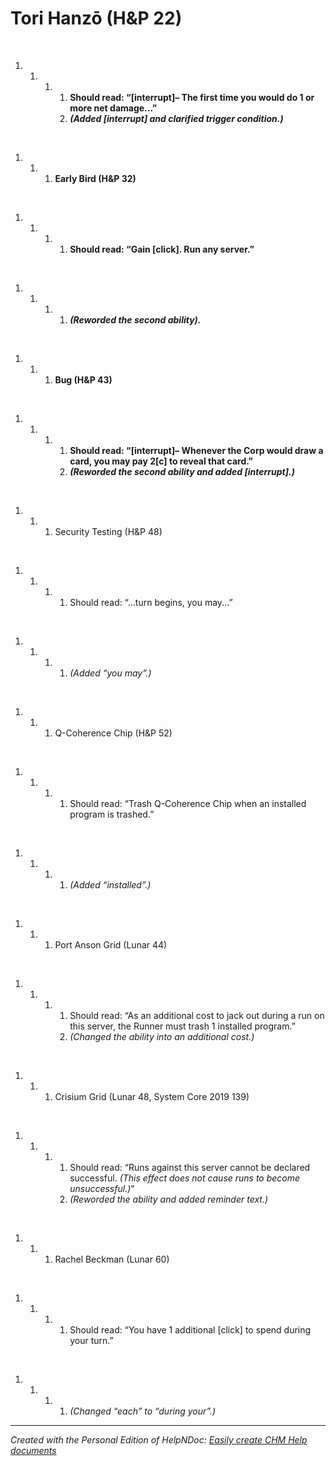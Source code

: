 # Tori Hanzō (H&P 22)

&nbsp;

1. &nbsp;
   1. &nbsp;
      1. &nbsp;
         1. **Should read: “\[interrupt\]– The first time you would do 1 or more net damage...”**
         1. ***(Added \[interrupt\] and clarified trigger condition.)***

&nbsp;

1. &nbsp;
   1. &nbsp;
      1. **Early Bird (H\&P 32)**

&nbsp;

1. &nbsp;
   1. &nbsp;
      1. &nbsp;
         1. **Should read: “Gain \[click\]. Run any server.”**

&nbsp;

1. &nbsp;
   1. &nbsp;
      1. &nbsp;
         1. ***(Reworded the second ability).***

&nbsp;

1. &nbsp;
   1. &nbsp;
      1. **Bug (H\&P 43)**

&nbsp;

1. &nbsp;
   1. &nbsp;
      1. &nbsp;
         1. **Should read: “\[interrupt\]– Whenever the Corp would draw a card, you may pay 2\[c\] to reveal that card.”**
         1. ***(Reworded the second ability and added \[interrupt\].)***

&nbsp;

1. &nbsp;
   1. &nbsp;
      1. Security Testing (H\&P 48)

&nbsp;

1. &nbsp;
   1. &nbsp;
      1. &nbsp;
         1. Should read: “...turn begins, you may...”

&nbsp;

1. &nbsp;
   1. &nbsp;
      1. &nbsp;
         1. *(Added “you may”.)*

&nbsp;

1. &nbsp;
   1. &nbsp;
      1. Q-Coherence Chip (H\&P 52)

&nbsp;

1. &nbsp;
   1. &nbsp;
      1. &nbsp;
         1. Should read: “Trash Q-Coherence Chip when an installed program is trashed.”

&nbsp;

1. &nbsp;
   1. &nbsp;
      1. &nbsp;
         1. *(Added “installed”.)*

&nbsp;

1. &nbsp;
   1. &nbsp;
      1. Port Anson Grid (Lunar 44)

&nbsp;

1. &nbsp;
   1. &nbsp;
      1. &nbsp;
         1. Should read: “As an additional cost to jack out during a run on this server, the Runner must trash 1 installed program.”
         1. *(Changed the ability into an additional cost.)*

&nbsp;

1. &nbsp;
   1. &nbsp;
      1. Crisium Grid (Lunar 48, System Core 2019 139)

&nbsp;

1. &nbsp;
   1. &nbsp;
      1. &nbsp;
         1. Should read: “Runs against this server cannot be declared successful. *(This effect does not cause runs to become unsuccessful.)*”
         1. *(Reworded the ability and added reminder text.)*

&nbsp;

1. &nbsp;
   1. &nbsp;
      1. Rachel Beckman (Lunar 60)

&nbsp;

1. &nbsp;
   1. &nbsp;
      1. &nbsp;
         1. Should read: “You have 1 additional \[click\] to spend during your turn.”

&nbsp;

1. &nbsp;
   1. &nbsp;
      1. &nbsp;
         1. *(Changed “each” to “during your”.)*


***
_Created with the Personal Edition of HelpNDoc: [Easily create CHM Help documents](<https://www.helpndoc.com/feature-tour>)_
